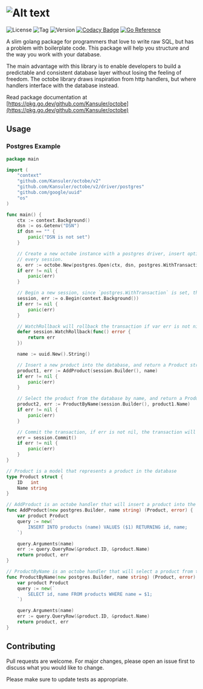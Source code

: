# ![Alt text](https://raw.github.com/Kansuler/octobe/master/doc/octobe_logo.svg)

![License](https://img.shields.io/github/license/Kansuler/octobe) ![Tag](https://img.shields.io/github/v/tag/Kansuler/octobe) ![Version](https://img.shields.io/github/go-mod/go-version/Kansuler/octobe) [![Codacy Badge](https://app.codacy.com/project/badge/Grade/492e6729782b471788994a72f2359f39)](https://www.codacy.com/gh/Kansuler/octobe/dashboard?utm_source=github.com&utm_medium=referral&utm_content=Kansuler/octobe&utm_campaign=Badge_Grade) [![Go Reference](https://pkg.go.dev/badge/github.com/Kansuler/octobe.svg)](https://pkg.go.dev/github.com/Kansuler/octobe)

A slim golang package for programmers that love to write raw SQL, but has a problem with boilerplate code. This package
will help you structure and  the way you work with your database.

The main advantage with this library is to enable developers to build a predictable and consistent database layer
without losing the feeling of freedom. The octobe library draws inspiration from http handlers, but where handlers
interface with the database instead.

Read package documentation at
[https://pkg.go.dev/github.com/Kansuler/octobe](https://pkg.go.dev/github.com/Kansuler/octobe)

## Usage

### Postgres Example

```go
package main

import (
	"context"
	"github.com/Kansuler/octobe/v2"
	"github.com/Kansuler/octobe/v2/driver/postgres"
	"github.com/google/uuid"
	"os"
)

func main() {
    ctx := context.Background()
    dsn := os.Getenv("DSN")
    if dsn == "" {
        panic("DSN is not set")
    }

    // Create a new octobe instance with a postgres driver, insert optional options for configuration that applies to
    // every session.
    o, err := octobe.New(postgres.Open(ctx, dsn, postgres.WithTransaction(postgres.TxOptions{})))
    if err != nil {
        panic(err)
    }

    // Begin a new session, since `postgres.WithTransaction` is set, this will start a postgres transaction.
    session, err := o.Begin(context.Background())
    if err != nil {
        panic(err)
    }

    // WatchRollback will rollback the transaction if var err is not nil when the function returns.
    defer session.WatchRollback(func() error {
        return err
    })

    name := uuid.New().String()

    // Insert a new product into the database, and return a Product struct.
    product1, err := AddProduct(session.Builder(), name)
    if err != nil {
        panic(err)
    }

    // Select the product from the database by name, and return a Product struct.
    product2, err := ProductByName(session.Builder(), product1.Name)
    if err != nil {
        panic(err)
    }

    // Commit the transaction, if err is not nil, the transaction will be rolled back via WatchRollback.
    err = session.Commit()
    if err != nil {
        panic(err)
    }
}

// Product is a model that represents a product in the database
type Product struct {
    ID   int
    Name string
}

// AddProduct is an octobe handler that will insert a product into the database, and return a product model.
func AddProduct(new postgres.Builder, name string) (Product, error) {
    var product Product
    query := new(`
        INSERT INTO products (name) VALUES ($1) RETURNING id, name;
    `)

    query.Arguments(name)
    err := query.QueryRow(&product.ID, &product.Name)
    return product, err
}

// ProductByName is an octobe handler that will select a product from the database by name, and return a product model.
func ProductByName(new postgres.Builder, name string) (Product, error) {
    var product Product
    query := new(`
        SELECT id, name FROM products WHERE name = $1;
    `)

    query.Arguments(name)
    err := query.QueryRow(&product.ID, &product.Name)
    return product, err
}
```

## Contributing

Pull requests are welcome. For major changes, please open an issue first to discuss what you would like to change.

Please make sure to update tests as appropriate.
